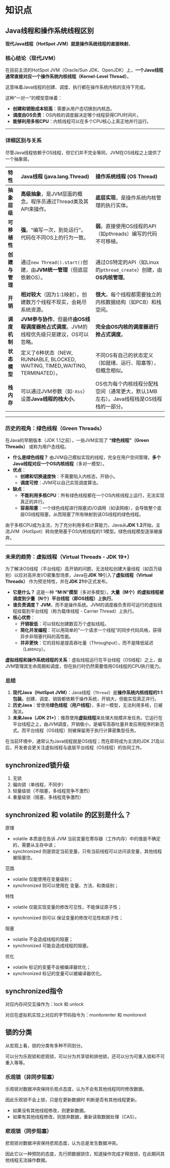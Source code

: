 # 知识点

## Java线程和操作系统线程区别

**现代Java线程（HotSpot JVM）就是操作系统线程的直接映射**。

### 核心结论（现代JVM）

在目前主流的HotSpot JVM（Oracle/Sun JDK、OpenJDK）上，**一个Java线程通常直接对应一个操作系统内核线程（Kernel-Level Thread）**。

这意味着Java线程的创建、调度、执行都在操作系统内核的支持下完成。

这种“一对一”的模型意味着：
*   **创建和销毁成本较高**：需要从用户态切换到内核态。
*   **调度由OS负责**：OS内核的调度器决定哪个线程获得CPU时间片。
*   **能够利用多核CPU**：内核线程可以在多个CPU核心上真正地并行运行。

---

### 详细区别与关系

尽管Java线程依赖于OS线程，但它们并不完全等同，JVM在OS线程之上提供了一个抽象层。

| 特性           | Java线程 (java.lang.Thread)                                  | 操作系统线程 (OS Thread)                                     |
| :------------- | :----------------------------------------------------------- | :----------------------------------------------------------- |
| **抽象层级**   | **高级抽象**，是JVM层面的概念。程序员通过Thread类及其API来操作。 | **底层实现**，是操作系统内核管理的执行实体。                 |
| **可移植性**   | **强**。“编写一次，到处运行”。代码在不同OS上的行为一致。     | **弱**。直接使用OS线程的API（如pthreads）编写的代码不可移植。 |
| **创建与管理** | 通过`new Thread().start()`创建，由**JVM统一管理**（但底层依赖OS）。 | 通过OS特定的API（如Linux的`pthread_create`）创建，由**OS内核管理**。 |
| **开销**       | **相对较大**（因为1:1映射）。创建数万个线程不现实，会耗尽系统资源。 | **很大**。每个线程都需要独立的内核数据结构（如PCB）和栈空间。 |
| **调度机制**   | **JVM参与协作**，但最终**由OS线程调度器抢占式调度**。JVM的线程优先级只是建议，OS可以忽略。 | **完全由OS内核的调度器进行抢占式调度**。                     |
| **状态模型**   | 定义了6种状态（NEW, RUNNABLE, BLOCKED, WAITING, TIMED_WAITING, TERMINATED）。 | 不同OS有自己的状态定义（如就绪、运行、阻塞等），但概念相似。 |
| **栈内存**     | 可以通过JVM参数（如`-Xss`）设置**Java线程的栈大小**。        | OS也为每个内核线程分配栈空间（通常更大，默认1MB左右）。Java线程栈是OS线程栈的一部分。 |

---

### 历史的视角：绿色线程（Green Threads）

在Java的早期版本（JDK 1.1之前），一些JVM实现了 **“绿色线程”（Green Threads）** 或称为用户态线程。

*   **什么是绿色线程？** 由JVM自己模拟实现的线程，完全在用户空间管理，**多个Java线程对应一个OS内核线程**（多对一模型）。
*   **优点**：
    *   **创建和切换速度快**：不需要陷入内核态，开销小。
    *   **调度可控**：JVM可以自己实现调度算法。
*   **缺点**：
    *   **不能利用多核CPU**：所有绿色线程都在一个OS内核线程上运行，无法实现真正的并行。
    *   **容易阻塞**：一个绿色线程进行阻塞式I/O调用（如读网络），会导致整个底层OS线程阻塞，从而阻塞了所有映射到该OS线程的绿色线程。

由于多核CPU成为主流，为了充分利用多核计算能力，Java从**JDK 1.2**开始，主流JVM（HotSpot）转向使用基于OS内核线程的1:1模型。绿色线程模型逐渐被废弃。

---

### 未来的趋势：虚拟线程（Virtual Threads - JDK 19+）

为了解决OS线程（平台线程）高开销的问题，无法轻松创建大量线程（如百万级别）以应对高并发I/O密集型场景，Java在**JDK 19**引入了**虚拟线程（Virtual Threads）** 作为预览特性，并在**JDK 21**中正式发布。

*   **它是什么？** 这是一种 **“M:N”模型**（多对多模型）。**大量（M个）的虚拟线程被调度到少量（N个）平台线程（即OS线程）上执行**。
*   **谁负责调度？** **JVM**，而不是操作系统。JVM的调度器负责将可运行的虚拟线程挂载到平台线程（称为载体线程 - Carrier Thread）上执行。
*   **核心优势**：
    *   **开销极低**：可以轻松创建数百万个虚拟线程。
    *   **简化并发编程**：可以用简单的“一个请求一个线程”的同步代码风格，获得异步非阻塞代码的高性能。
    *   **并非更快**：它的目标是提高吞吐量（Throughput），而不是降低延迟（Latency）。

**虚拟线程和操作系统线程的关系**：虚拟线程运行在平台线程（OS线程）之上，由JVM管理其生命周期和调度，但在执行时仍然需要借用OS线程的CPU执行能力。

### 总结

1.  **现代Java（HotSpot JVM）**：Java线程（`Thread`）是**操作系统内核线程的1:1包装**。创建、调度、销毁都依赖于操作系统，开销大，但能实现真正并行。
2.  **历史Java**：曾使用**绿色线程（用户线程）**，多对一模型，无法利用多核，已被淘汰。
3.  **未来Java（JDK 21+）**：推荐使用**虚拟线程**来处理大规模并发任务。它运行在平台线程之上，由JVM调度，开销极小，是编写高吞吐量并发应用程序的新范式。而平台线程（OS线程）则被保留用于执行计算密集型任务。

在当前环境中，通常认为Java线程就是OS线程；而在即将成为主流的JDK 21及以后，开发者会更关注虚拟线程与底层平台线程（OS线程）的协同工作。

## synchronized锁升级

1. 无锁
2. 偏向锁（单线程，不同步）
3. 轻量级锁（不阻塞，多线程竞争不激烈）
4. 重量级锁（阻塞，多线程竞争激烈）

## synchronized 和 volatile 的区别是什么？

原理

- volatile 本质是在告诉 JVM 当前变量在寄存器（工作内存）中的值是不确定的，需要从主存中读；
- synchronized 则是锁定当前变量，只有当前线程可以访问该变量，其他线程被阻塞住。

范围

- volatile 仅能使用在变量级别；
- synchronized 则可以使用在 变量、方法、和类级别；

特性

- volatile 仅能实现变量的修改可见性，不能保证原子性；

- synchronized 则可以 保证变量的修改可见性和原子性；

阻塞

- volatile 不会造成线程的阻塞；
- synchronized 可能会造成线程的阻塞。

优化

- volatile 标记的变量不会被编译器优化；
- synchronized 标记的变量可以被编译器优化。

## synchronized指令

对应内存间交互操作为：lock 和 unlock

对应在虚拟机实现上对应的字节码指令为：monitorenter 和 monitorexit

## 锁的分类

从宏观上看，锁的分类有多种不同划分。

可以分为乐观锁和悲观锁，可以分为共享锁和排他锁，还可以分为可重⼊锁和不可重⼊等等。

### 乐观锁（非同步阻塞）

乐观锁对数据冲突保持乐观点态度，认为不会有其他线程同时修改数据。

因此乐观锁不会上锁，只是在更新数据时 判断是否有其他线程更新。

- 如果没有其他线程修改，则更新数据。
- 如果有其他线程修改，则放弃数据，重新读取数据处理（CAS）。

### 悲观锁（同步阻塞）

悲观锁对数据冲突保持悲观态度，认为总是发⽣数据冲突。

因此它以⼀种预防的态度，先⾏把数据锁住，知道操作完成才释放锁，在此期间其他线程⽆法操作数据。